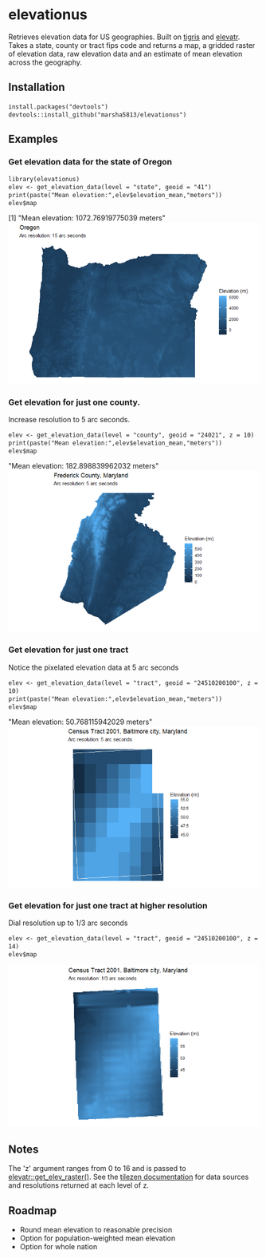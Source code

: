 # elevationus
Retrieves elevation data for US geographies. Built on [tigris](https://github.com/walkerke/tigris) and [elevatr](https://cran.r-project.org/web/packages/elevatr/index.html). Takes a state, county or tract fips code and returns a map, a gridded raster of elevation data, raw elevation data and an estimate of mean elevation across the geography. 

## Installation
```
install.packages("devtools")
devtools::install_github("marsha5813/elevationus")
```

## Examples
### Get elevation data for the state of Oregon
```
library(elevationus)
elev <- get_elevation_data(level = "state", geoid = "41")
print(paste("Mean elevation:",elev$elevation_mean,"meters"))
elev$map
```
[1] "Mean elevation: 1072.76919775039 meters"
![image](images/oregon.png)

### Get elevation for just one county. 
Increase resolution to 5 arc seconds.
```
elev <- get_elevation_data(level = "county", geoid = "24021", z = 10)
print(paste("Mean elevation:",elev$elevation_mean,"meters"))
elev$map
```
"Mean elevation: 182.898839962032 meters"
![image](images/fredco.png)

### Get elevation for just one tract
Notice the pixelated elevation data at 5 arc seconds
```
elev <- get_elevation_data(level = "tract", geoid = "24510200100", z = 10)
print(paste("Mean elevation:",elev$elevation_mean,"meters"))
elev$map
```
"Mean elevation: 50.768115942029 meters"
![image](images/tract_z10.png)

### Get elevation for just one tract at higher resolution
Dial resolution up to 1/3 arc seconds
```
elev <- get_elevation_data(level = "tract", geoid = "24510200100", z = 14)
elev$map
```
![image](images/tract_z14.png)

## Notes
The 'z' argument ranges from 0 to 16 and is passed to [elevatr::get_elev_raster()](https://rdrr.io/cran/elevatr/man/get_elev_raster.html). See the [tilezen documentation](https://github.com/tilezen/joerd/blob/master/docs/data-sources.md) for data sources and resolutions returned at each level of z.

## Roadmap
* Round mean elevation to reasonable precision
* Option for population-weighted mean elevation
* Option for whole nation
